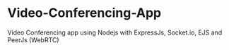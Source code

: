 # Video-Conferencing-App
Video Conferencing app using Nodejs with ExpressJs, Socket.io, EJS and PeerJs (WebRTC)
